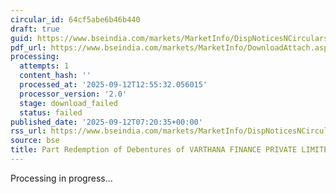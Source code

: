 ```yaml
---
circular_id: 64cf5abe6b46b440
draft: true
guid: https://www.bseindia.com/markets/MarketInfo/DispNoticesNCirculars.aspx?Noticeid={7CBA179C-01E0-4FAE-BA5B-6D47DBE66AE3}&noticeno=20250912-14&dt=09/12/2025&icount=14&totcount=84&flag=0
pdf_url: https://www.bseindia.com/markets/MarketInfo/DownloadAttach.aspx?id=20250912-14&attachedId=
processing:
  attempts: 1
  content_hash: ''
  processed_at: '2025-09-12T12:55:32.056015'
  processor_version: '2.0'
  stage: download_failed
  status: failed
published_date: '2025-09-12T07:20:35+00:00'
rss_url: https://www.bseindia.com/markets/MarketInfo/DispNoticesNCirculars.aspx?Noticeid={7CBA179C-01E0-4FAE-BA5B-6D47DBE66AE3}&noticeno=20250912-14&dt=09/12/2025&icount=14&totcount=84&flag=0
source: bse
title: Part Redemption of Debentures of VARTHANA FINANCE PRIVATE LIMITED
---
```


Processing in progress...